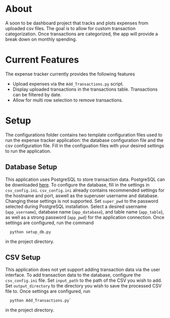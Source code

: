 # About
A soon to be dashboard project that tracks and plots expenses from uploaded csv files. The goal is to allow for custom transaction categorization. Once transactions are categorized, the app will provide a break down on monthly spending. <br>

# Current Features
The expense tracker currently provides the following features
* Upload expenses via the `Add_Transactions.py` script.
* Display uploaded transactions in the transactions table. Transactions can be filtered by date.
* Allow for multi row selection to remove transactions.

# Setup
The configurations folder contains two template configuration files used to run the expense tracker application: the database configuration file and the csv configuration file. Fill in the configuation files with your desired settings to run the application. 

## Database Setup
This application uses PostgreSQL to store transaction data. PostgreSQL can be downloaded [here](https://www.postgresql.org/). To configure the database, fill in the settings in `csv_config.ini`. `csv_config.ini` already contains recommended settings for the hostname and port, aswell as the superuser username and database. Changing these settings is not supported. Set `super_pwd` to the password selected during PostgreSQL installation. Select a desired username (`app_username`), database name (`app_database`), and table name (`app_table`), as well as a strong password (`app_pwd`) for the application connection. Once settings are configured, run the command 
```
  python setup_db.py
```
in the project directory. 

## CSV Setup
This application does not yet support adding transaction data via the user interface. To add transaction data to the database, configure the `csv_config.ini` file. Set `input_path` to the path of the CSV you wish to add. Set `output_directory` to the directory you wish to save the processed CSV file to. Once settings are configured, run
```
  python Add_Transactions.py`
```
in the project directory.